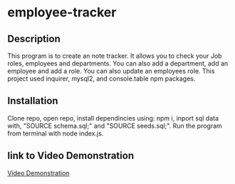 # employee-tracker

## Description
This program is to create an note tracker. It allows you to check your Job roles, employees and departments. You can also add a department, add an employee and add a role. You can also update an employees role. This project used inquirer, mysql2, and console.table npm packages.

## Installation
Clone repo, open repo, install dependincies using: npm i, inport sql data with, "SOURCE schema.sql;" and "SOURCE seeds.sql;". Run the program from terminal with node index.js.


## link to Video Demonstration
[Video Demonstration](https://app.castify.com/view/fcefea54-fdd0-44d0-b499-c1912b607f39)
